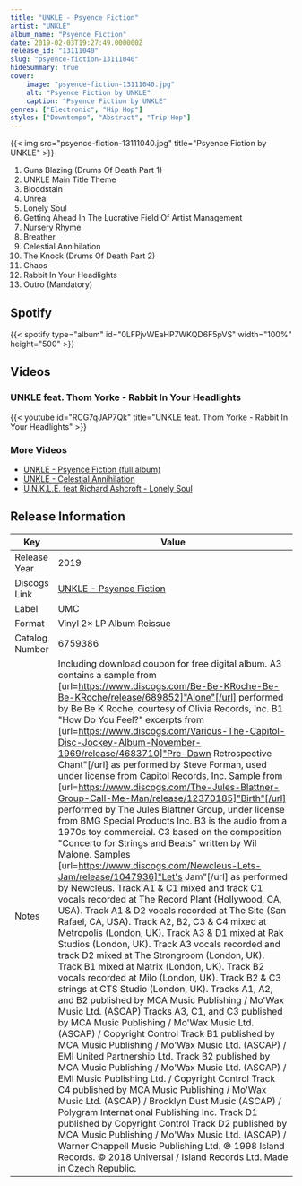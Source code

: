 ```yaml
---
title: "UNKLE - Psyence Fiction"
artist: "UNKLE"
album_name: "Psyence Fiction"
date: 2019-02-03T19:27:49.000000Z
release_id: "13111040"
slug: "psyence-fiction-13111040"
hideSummary: true
cover:
    image: "psyence-fiction-13111040.jpg"
    alt: "Psyence Fiction by UNKLE"
    caption: "Psyence Fiction by UNKLE"
genres: ["Electronic", "Hip Hop"]
styles: ["Downtempo", "Abstract", "Trip Hop"]
---
```


{{< img src="psyence-fiction-13111040.jpg" title="Psyence Fiction by UNKLE" >}}

<!-- section break -->

1. Guns Blazing (Drums Of Death Part 1)
2. UNKLE Main Title Theme
3. Bloodstain
4. Unreal
5. Lonely Soul
6. Getting Ahead In The Lucrative Field Of Artist Management
7. Nursery Rhyme
8. Breather
9. Celestial Annihilation
10. The Knock (Drums Of Death Part 2)
11. Chaos
12. Rabbit In Your Headlights
13. Outro (Mandatory)

<!-- section break -->


## Spotify
{{< spotify type="album" id="0LFPjvWEaHP7WKQD6F5pVS" width="100%" height="500" >}}



## Videos
### UNKLE feat. Thom Yorke - Rabbit In Your Headlights
{{< youtube id="RCG7qJAP7Qk" title="UNKLE feat. Thom Yorke - Rabbit In Your Headlights" >}}<br>

### More Videos

- [UNKLE - Psyence Fiction (full album)](https://www.youtube.com/watch?v=ojYI5XUlMV0)
- [UNKLE - Celestial Annihilation](https://www.youtube.com/watch?v=ALSgKMZJvKE)
- [U.N.K.L.E. feat Richard Ashcroft - Lonely Soul](https://www.youtube.com/watch?v=1pwCgBhvck8)


## Release Information
|  Key           | Value                                                |
| ---------------| ---------------------------------------------------- |
| Release Year   | 2019                                   |
| Discogs Link   | [UNKLE - Psyence Fiction](https://www.discogs.com/release/13111040-UNKLE-Psyence-Fiction) |
| Label          | UMC |
| Format         | Vinyl 2× LP Album Reissue |
| Catalog Number | 6759386 |
| Notes | Including download coupon for free digital album.  A3 contains a sample from [url=https://www.discogs.com/Be-Be-KRoche-Be-Be-KRoche/release/689852]"Alone"[/url] performed by Be Be K Roche, courtesy of Olivia Records, Inc. B1 "How Do You Feel?" excerpts from [url=https://www.discogs.com/Various-The-Capitol-Disc-Jockey-Album-November-1969/release/4683710]"Pre-Dawn Retrospective Chant"[/url] as performed by Steve Forman, used under license from Capitol Records, Inc. Sample from [url=https://www.discogs.com/The-Jules-Blattner-Group-Call-Me-Man/release/12370185]"Birth"[/url] performed by The Jules Blattner Group, under license from BMG Special Products Inc. B3 is the audio from a 1970s toy commercial. C3 based on the composition "Concerto for Strings and Beats" written by Wil Malone. Samples [url=https://www.discogs.com/Newcleus-Lets-Jam/release/1047936]"Let's Jam"[/url] as performed by Newcleus.   Track A1 & C1 mixed and track C1 vocals recorded at The Record Plant (Hollywood, CA, USA). Track A1 & D2 vocals recorded at The Site (San Rafael, CA, USA). Track A2, B2, C3 & C4 mixed at Metropolis (London, UK). Track A3 & D1 mixed at Rak Studios (London, UK). Track A3 vocals recorded and track D2 mixed at The Strongroom (London, UK). Track B1 mixed at Matrix (London, UK). Track B2 vocals recorded at Milo (London, UK). Track B2 & C3 strings at CTS Studio (London, UK).  Tracks A1, A2, and B2 published by MCA Music Publishing / Mo'Wax Music Ltd. (ASCAP) Tracks A3, C1, and C3 published by MCA Music Publishing / Mo'Wax Music Ltd. (ASCAP) / Copyright Control Track B1 published by MCA Music Publishing / Mo'Wax Music Ltd. (ASCAP) / EMI United Partnership Ltd. Track B2 published by MCA Music Publishing / Mo'Wax Music Ltd. (ASCAP) / EMI Music Publishing Ltd. / Copyright Control Track C4 published by MCA Music Publishing / Mo'Wax Music Ltd. (ASCAP) / Brooklyn Dust Music (ASCAP) / Polygram International Publishing Inc. Track D1 published by Copyright Control Track D2 published by MCA Music Publishing / Mo'Wax Music Ltd. (ASCAP) / Warner Chappell Music Publishing Ltd.  ℗ 1998 Island Records. © 2018 Universal / Island Records Ltd. Made in Czech Republic. |